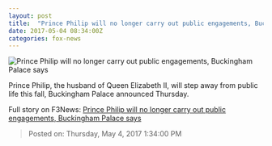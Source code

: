 ```yaml
---
layout: post
title:  "Prince Philip will no longer carry out public engagements, Buckingham Palace says"
date: 2017-05-04 08:34:00Z
categories: fox-news
---
```


![Prince Philip will no longer carry out public engagements, Buckingham Palace says](http://a57.foxnews.com/images.foxnews.com/content/fox-news/world/2017/05/04/buckingham-palace-reportedly-calls-royal-household-staff-for-meeting/_jcr_content/par/featured-media/media-0.img.jpg/0/0/1493887228946.jpg?ve=1)

Prince Philip, the husband of Queen Elizabeth II, will step away from public life this fall, Buckingham Palace announced Thursday.


Full story on F3News: [Prince Philip will no longer carry out public engagements, Buckingham Palace says](http://www.f3nws.com/n/zPGb)

> Posted on: Thursday, May 4, 2017 1:34:00 PM
